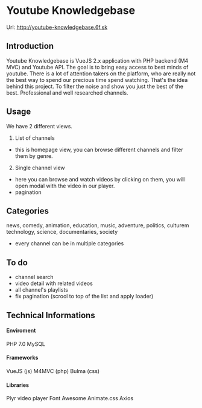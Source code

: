# Youtube Knowledgebase

Url: http://youtube-knowledgebase.6f.sk

## Introduction
Youtube Knowledgebase is VueJS 2.x application with PHP backend (M4 MVC) and Youtube API. The goal is to bring easy access to best minds of youtube. There is a lot of attention takers on the platform, who are really not the best way to spend our precious time spend watching. That's the idea behind this project. To filter the noise and show you just the best of the best. Professional and well researched channels. 

## Usage
We have 2 different views.

1. List of channels
- this is homepage view, you can browse different channels and filter them by genre.

2. Single channel view
- here you can browse and watch videos by clicking on them, you will open modal with the video in our player.
- pagination

## Categories
news, comedy, animation, education, music, adventure, politics, culturem technology, science, documentaries, society
- every channel can be in multiple categories

## To do
- channel search 
- video detail with related videos
- all channel's playlists
- fix pagination (scrool to top of the list and apply loader)

## Technical Informations

#### Enviroment
PHP 7.0
MySQL

#### Frameworks
VueJS (js)
M4MVC (php)
Bulma (css)

#### Libraries
Plyr video player
Font Awesome
Animate.css
Axios